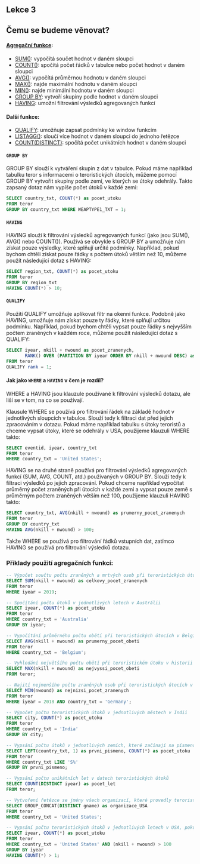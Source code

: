 ## Lekce 3

## Čemu se budeme věnovat?

#### [Agregační funkce](https://docs.snowflake.com/en/sql-reference/functions-aggregation):

- [SUM()](https://docs.snowflake.com/en/sql-reference/functions/sum.html): vypočítá součet hodnot v daném sloupci
- [COUNT()](https://docs.snowflake.com/en/sql-reference/functions/count.html): spočítá počet řádků v tabulce nebo počet hodnot v daném sloupci
- [AVG()](https://docs.snowflake.com/en/sql-reference/functions/avg.html): vypočítá průměrnou hodnotu v daném sloupci
- [MAX()](https://docs.snowflake.com/en/sql-reference/functions/min.html): najde maximální hodnotu v daném sloupci
- [MIN()](https://docs.snowflake.com/en/sql-reference/functions/min.html): najde minimální hodnotu v daném sloupci
- [GROUP BY](https://docs.snowflake.com/en/sql-reference/constructs/group.html): vytvoří skupiny podle hodnot v daném sloupci
- [HAVING](https://docs.snowflake.com/en/sql-reference/constructs/having.html): umožní filtrování výsledků agregovaných funkcí

#### Další funkce:

- [QUALIFY](https://docs.snowflake.com/en/sql-reference/constructs/qualify.html): umožňuje zapsat podmínky ke window funkcím
- [LISTAGG()](https://docs.snowflake.com/en/sql-reference/functions/listagg): sloučí více hodnot v daném sloupci do jednoho řetězce
- [COUNT(DISTINCT)](https://docs.snowflake.com/en/sql-reference/functions/count-distinct.html): spočítá počet unikátních hodnot v daném sloupci

#### `GROUP BY`

GROUP BY slouží k vytváření skupin z dat v tabulce. Pokud máme například tabulku teror s informacemi o teroristických útocích, můžeme pomocí GROUP BY vytvořit skupiny podle zemí, ve kterých se útoky odehrály. Takto zapsaný dotaz nám vypíše počet útoků v každé zemi:

```sql
SELECT country_txt, COUNT(*) as pocet_utoku
FROM teror
GROUP BY country_txt WHERE WEAPTYPE1_TXT = 1;
```

#### `HAVING`

HAVING slouží k filtrování výsledků agregovaných funkcí (jako jsou SUM(), AVG() nebo COUNT()). Používá se obvykle s GROUP BY a umožňuje nám získat pouze výsledky, které splňují určité podmínky. Například, pokud bychom chtěli získat pouze řádky s počtem útoků větším než 10, můžeme použít následující dotaz s HAVING:

```sql
SELECT region_txt, COUNT(*) as pocet_utoku
FROM teror
GROUP BY region_txt
HAVING COUNT(*) > 10;
```

#### `QUALIFY`

Použití QUALIFY umožňuje aplikovat filtr na okenní funkce. Podobně jako HAVING, umožňuje nám získat pouze ty řádky, které splňují určitou podmínku. Například, pokud bychom chtěli vypsat pouze řádky s nejvyšším počtem zraněných v každém roce, můžeme použít následující dotaz s QUALIFY:

```sql
SELECT iyear, nkill + nwound as pocet_zranenych,
       RANK() OVER (PARTITION BY iyear ORDER BY nkill + nwound DESC) as rank
FROM teror
QUALIFY rank = 1;
```

#### Jak jako `WHERE` a `HAVING` v čem je rozdíl?

WHERE a HAVING jsou klauzule používané k filtrování výsledků dotazu, ale liší se v tom, na co se používají.

Klausule WHERE se používá pro filtrování řádek na základě hodnot v jednotlivých sloupcích v tabulce. Slouží tedy k filtraci dat před jejich zpracováním v dotazu. Pokud máme například tabulku s útoky teroristů a chceme vypsat útoky, které se odehrály v USA, použijeme klauzuli WHERE takto:

```sql
SELECT eventid, iyear, country_txt
FROM teror
WHERE country_txt = 'United States';
```

HAVING se na druhé straně používá pro filtrování výsledků agregovaných funkcí (SUM, AVG, COUNT, atd.) používaných v GROUP BY. Slouží tedy k filtraci výsledků po jejich zpracování. Pokud chceme například vypočítat průměrný počet zraněných při útocích v každé zemi a vypsat pouze země s průměrným počtem zraněných větším než 100, použijeme klauzuli HAVING takto:

```sql
SELECT country_txt, AVG(nkill + nwound) as prumerny_pocet_zranenych
FROM teror
GROUP BY country_txt
HAVING AVG(nkill + nwound) > 100;

```

Takže WHERE se používá pro filtrování řádků vstupních dat, zatímco HAVING se používá pro filtrování výsledků dotazu.

### Příklady použití agregačních funkcí:

```sql
-- Výpočet součtu počtu zraněných a mrtvých osob při teroristických útocích v roce 2019
SELECT SUM(nkill + nwound) as celkovy_pocet_zranenych
FROM teror
WHERE iyear = 2019;

-- Spočítání počtu útoků v jednotlivých letech v Austrálii
SELECT iyear, COUNT(*) as pocet_utoku
FROM teror
WHERE country_txt = 'Australia'
GROUP BY iyear;

-- Vypočítání průměrného počtu obětí při teroristických útocích v Belgii
SELECT AVG(nkill + nwound) as prumerny_pocet_obeti
FROM teror
WHERE country_txt = 'Belgium';

-- Vyhledání největšího počtu obětí při teroristickém útoku v historii
SELECT MAX(nkill + nwound) as nejvyssi_pocet_obeti
FROM teror;

-- Najití nejmenšího počtu zraněných osob při teroristických útocích v roce 2018 v Německu
SELECT MIN(nwound) as nejnizsi_pocet_zranenych
FROM teror
WHERE iyear = 2018 AND country_txt = 'Germany';

-- Výpočet počtu teroristických útoků v jednotlivých městech v Indii
SELECT city, COUNT(*) as pocet_utoku
FROM teror
WHERE country_txt = 'India'
GROUP BY city;

-- Vypsání počtu útoků v jednotlivých zemích, které začínají na písmeno S
SELECT LEFT(country_txt, 1) as prvni_pismeno, COUNT(*) as pocet_utoku
FROM teror
WHERE country_txt LIKE 'S%'
GROUP BY prvni_pismeno;

-- Vypsání počtu unikátních let v datech teroristických útoků
SELECT COUNT(DISTINCT iyear) as pocet_let
FROM teror;

-- Vytvoření řetězce se jmény všech organizací, které provedly teroristické útoky v USA
SELECT GROUP_CONCAT(DISTINCT gname) as organizace_USA
FROM teror
WHERE country_txt = 'United States';

-- Vypsání počtu teroristických útoků v jednotlivých letech v USA, pokud měly více než 100 obětí
SELECT iyear, COUNT(*) as pocet_utoku
FROM teror
WHERE country_txt = 'United States' AND (nkill + nwound) > 100
GROUP BY iyear
HAVING COUNT(*) > 1;
```

